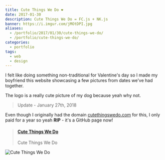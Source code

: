 ```yaml
---
title: Cute Things We Do ❤
date: 2017-01-30
description: Cute Things We Do = FC.js + NK.js
banner: https://i.imgur.com/jMOtDPI.jpg
aliases:
  - /portfolio/2017/01/30/cute-things-we-do/
  - /portfolio/cute-things-we-do/
categories:
  - portfolio
tags:
  - web
  - design
---
```


I felt like doing something non-traditional for Valentine's day so I made my boyfriend this website showcasing a few pictures from dates we've had together.

The logo is a really cute picture of my dog because yeah why not.

> Update - January 27th, 2018

Even though I originally had the domain [cutethingswedo.com](https://cutethingswedo.com) for this, I only paid for a year so yeah **RIP** - it's a GitHub page now!

<blockquote class="embedly-card"><h4><a href="https://fvcproductions.github.io/cutethingswedo/">Cute Things We Do</a></h4><p>Cute Things We Do</p></blockquote>
<script async src="//cdn.embedly.com/widgets/platform.js" charset="UTF-8"></script>

![Cute Things We Do](https://i.imgur.com/N5nekk7.jpg)
